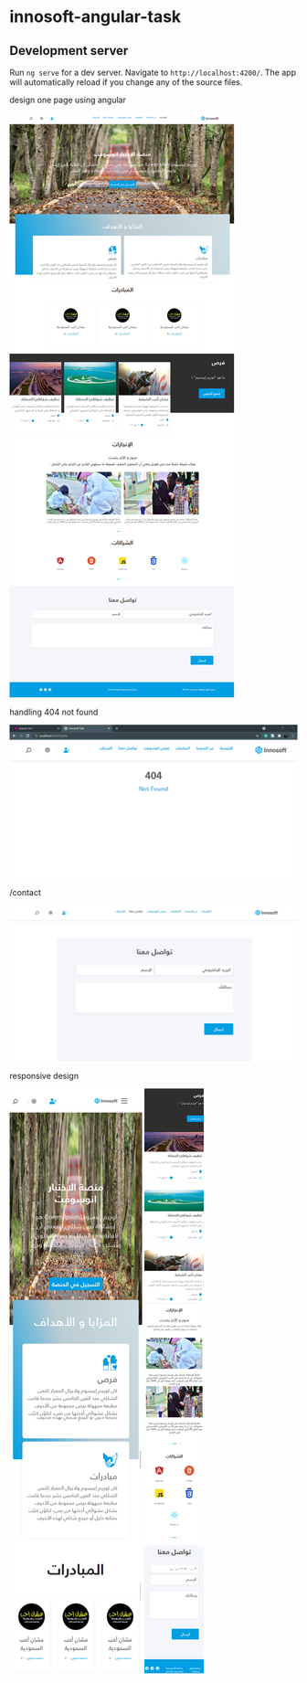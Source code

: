 # innosoft-angular-task

## Development server

Run `ng serve` for a dev server. Navigate to `http://localhost:4200/`. The app will automatically reload if you change any of the source files.

design one page using angular

![](src/assets/images/Capture-Innosoft-Tas-localhost-5.png)

handling 404 not found 

![](src/assets/images/Capture-Innosoft-Tas-localhost-2.png)

/contact

![](src/assets/images/Capture-Innosoft-Tas-localhost-1.png)

responsive design

![](src/assets/images/Capture-Innosoft-Tas-localhost-3.png)
![](src/assets/images/Capture-Innosoft-Tas-localhost-4.png)

